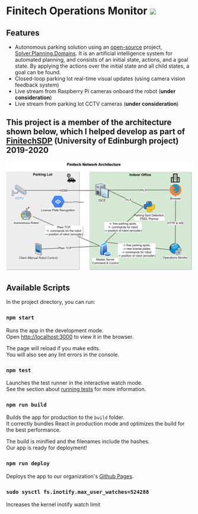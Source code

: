 # Finitech Operations Monitor ![](https://github.com/Finitech-SDP/operations-monitor/workflows/Node.js%20CI/badge.svg)

## Features
- Autonomous parking solution using an [open-source](https://bitbucket.org/planning-researchers/cloud-solver/src/master/) project, [Solver.Planning.Domains](http://solver.planning.domains/). It is an artificial intelligence system for automated planning, and consists of an initial state, actions, and a goal state. By applying the actions over the initial state and all child states, a goal can be found.
- Closed-loop parking lot real-time visual updates (using camera vision feedback system)
- Live stream from Raspberry Pi cameras onboard the robot (**under consideration**)
- Live stream from parking lot CCTV cameras (**under consideration**)

## This project is a member of the architecture shown below, which I helped develop as part of [FinitechSDP](https://github.com/Finitech-SDP) (University of Edinburgh project) 2019-2020
![architecture](finitech-network-architecture.png)

## Available Scripts

In the project directory, you can run:

### `npm start`

Runs the app in the development mode.<br />
Open [http://localhost:3000](http://localhost:3000) to view it in the browser.

The page will reload if you make edits.<br />
You will also see any lint errors in the console.

### `npm test`

Launches the test runner in the interactive watch mode.<br />
See the section about [running tests](https://facebook.github.io/create-react-app/docs/running-tests) for more information.

### `npm run build`

Builds the app for production to the `build` folder.<br />
It correctly bundles React in production mode and optimizes the build for the best performance.

The build is minified and the filenames include the hashes.<br />
Our app is ready for deployment!

### `npm run deploy`

Deploys the app to our organization's [Github Pages](https://finitech-sdp.github.io/operations-monitor/#/ "Finitech-SDP").

### `sudo sysctl fs.inotify.max_user_watches=524288`

Increases the kernel inotify watch limit
